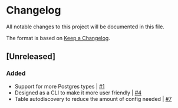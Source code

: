 # Changelog

All notable changes to this project will be documented in this file.

The format is based on [Keep a Changelog](https://keepachangelog.com/en/1.0.0/).

## [Unreleased]
### Added
- Support for more Postgres types | [#1](https://github.com/hendric-dev/db-overflow/issues/1)
- Designed as a CLI to make it more user friendly | [#4](https://github.com/hendric-dev/db-overflow/issues/4)
- Table autodiscovery to reduce the amount of config needed | [#7](https://github.com/hendric-dev/db-overflow/issues/7)
